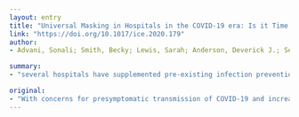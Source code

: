 ```yaml
---
layout: entry
title: "Universal Masking in Hospitals in the COVID-19 era: Is it Time to consider Shielding?"
link: "https://doi.org/10.1017/ice.2020.179"
author:
- Advani, Sonali; Smith, Becky; Lewis, Sarah; Anderson, Deverick J.; Sexton, Daniel J.

summary:
- "several hospitals have supplemented pre-existing infection prevention measures with universal masking of all personnel in hospitals. Some hospitals are currently faced with the dilemma of whether or not to proceed with such a policy in a time of critical mask shortages. This viewpoint summarises the rationale behind a universal masqueing policy in healthcare settings. The challenges with masking and discusses proposed solutions such as universal face shields."

original:
- "With concerns for presymptomatic transmission of COVID-19 and increasing burden of contact tracing and employee furloughs, several hospitals have supplemented pre-existing infection prevention measures with universal masking of all personnel in hospitals. Other hospitals are currently faced with the dilemma of whether or not to proceed with universal masking in a time of critical mask shortages. This viewpoint summarizes the rationale behind a universal masking policy in healthcare settings, important considerations before implementing such a policy, the challenges with masking and discusses proposed solutions such as universal face shields."
---
```


